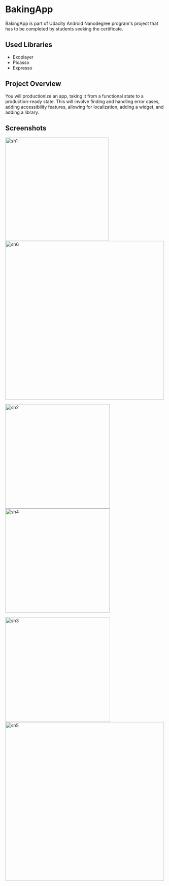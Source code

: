 # BakingApp
BakingApp is part of Udacity Android Nanodegree program's project that has to be completed by students seeking the certificate.

## Used Libraries
* Exoplayer
* Picasso
* Expresso

## Project Overview
You will productionize an app, taking it from a functional state to a production-ready state. This will involve finding and handling error cases, adding accessibility features, allowing for localization, adding a widget, and adding a library.


## Screenshots
<p float="left">
<img width="326" alt="sh1" src="https://user-images.githubusercontent.com/19339748/44886895-cda0c880-ac8e-11e8-8493-eb6aec86fb63.png"> 
<img width="500" alt="sh6" src="https://user-images.githubusercontent.com/19339748/44887610-b8c63400-ac92-11e8-8e36-34573f708217.png">
 </p>
 <p float="left">
<img width="329" alt="sh2" src="https://user-images.githubusercontent.com/19339748/44886950-2a03e800-ac8f-11e8-9482-8a765bc9ae6e.png"> 
 <img width="329" alt="sh4" src="https://user-images.githubusercontent.com/19339748/44887744-4efa5a00-ac93-11e8-9275-bf34e5c934b0.png">
  </p>
<p float="left">
<img width="330" alt="sh3" src="https://user-images.githubusercontent.com/19339748/44886977-59b2f000-ac8f-11e8-87ed-9d4dc5aad376.png">
<img width="500" alt="sh5" src="https://user-images.githubusercontent.com/19339748/44887929-232ba400-ac94-11e8-9035-018606ebec43.png">
 </p>

